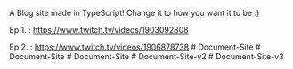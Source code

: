 A Blog site made in TypeScript! Change it to how you want it to be :)

Ep 1. : https://www.twitch.tv/videos/1903092808

Ep 2. : https://www.twitch.tv/videos/1906878738
#   D o c u m e n t - S i t e  
 #   D o c u m e n t - S i t e  
 #   D o c u m e n t - S i t e  
 #   D o c u m e n t - S i t e - v 2  
 #   D o c u m e n t - S i t e - v 3  
 